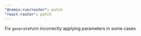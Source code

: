 ```yaml
---
"@remix-run/router": patch
"react-router": patch
---
```


Fix `generatePath` incorrectly applying parameters in some cases
